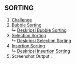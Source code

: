 ## SORTING 
1. <a href="Sorting/Challenge.c"> Challenge </a><br>
2. <a href="Sorting/Bubble Sorting Tugas.c"> Bubble Sorting </a><br>
↳ <a href="Sorting/Deskripsi/Deskripsi Bubble Sorting"> Deskripsi Bubble Sorting </a><br>
3. <a href="Sorting/Selection Sorting Tugas.c"> Selection Sorting </a><br>
↳ <a href="Sorting/Deskripsi/Deskripsi Selection Sorting"> Deskripsi Selection Sorting </a><br>
4. <a href="Sorting/Insertion Sorting tugas.c"> Insertion Sorting </a><br>
↳ <a href="Sorting/Deskripsi/Deskripsi Insertion Sorting"> Deskripsi Insertion Sorting </a><br>
5. Screenshot Output :
